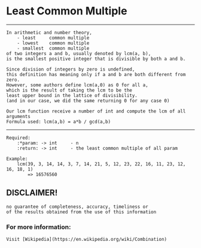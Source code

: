 # Least Common Multiple

___
    In arithmetic and number theory, 
        - least     common multiple
        - lowest    common multiple
        - smallest  common multiple 
    of two integers a and b, usually denoted by lcm(a, b), 
    is the smallest positive integer that is divisible by both a and b.
    
    Since division of integers by zero is undefined, 
    this definition has meaning only if a and b are both different from zero.
    However, some authors define lcm(a,0) as 0 for all a, 
    which is the result of taking the lcm to be the 
    least upper bound in the lattice of divisibility.
    (and in our case, we did the same returning 0 for any case 0)

    Our lcm function receive a number of int and compute the lcm of all arguments
    Formula used: lcm(a,b) = a*b / gcd(a,b)
___

    Required:
        :*param: -> int     - n
        :return: -> int     - the least common multiple of all param

    Example:
        lcm(39, 3, 14, 14, 3, 7, 14, 21, 5, 12, 23, 22, 16, 11, 23, 12, 16, 18, 1)
            => 16576560

## DISCLAIMER!
    no guarantee of completeness, accuracy, timeliness or 
    of the results obtained from the use of this information

### For more information:
	Visit [Wikipedia](https://en.wikipedia.org/wiki/Combination)